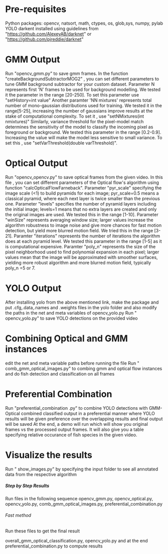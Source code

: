 # Pre-requisites
Python packages: opencv, natsort, math, ctypes, os, glob,sys, numpy, pylab
YOLO darkent installed using guidelines from "https://github.com/AlexeyAB/darknet" or "https://github.com/pjreddie/darknet"
 # GMM Output
Run "opencv_gmm.py" to save gmm frames.
In the function "createBackgroundSubtractorMOG2" , you can set different parameters to tune GMM background subtractor for your custom dataset.
Parameter N represents first 'N' frames to be used for background modelling.
We tested it the parameter in the range [20-250].
To set this parameter use "setHistory=int value" 
Another paramter 'NN mixtures' represents total number of mono-gaussian distributions used for training.
We tested it in the range[5-25], increasing the number of gaussians improve results at the stake of computational complexity.
To set it , use "setNMixtures(int nmixtures)"
Similarly, variance threshold for the pixel-model match determines the sensitivity of the model to classify the incoming pixel as foreground or background. We tested this parameter in the range [0.2-0.9]. Increasing the value will make the model less sensitive to small variance. To set this , use "setVarThreshold(double varThreshold)".


# Optical Output
Run "opencv_opencv.py" to save optical frames from the given video.
In this file , you can set different parameters of the Optical flow's algorithm using function "calcOpticalFlowFarneback".
Parameter "pyr_scale" specifying the image scale (<1) to build pyramids for each image; pyr_scale=0.5 means a classical pyramid, where each next layer is twice smaller than the previous one. 
Parameter "levels" 	specifies the number of pyramid layers including the initial image; levels=1 means that no extra layers are created and only the original images are used. We tested this in the range [1-10].
Parameter "winSize" represents averaging window size; larger values increase the algorithm robustness to image noise and give more chances for fast motion detection, but yield more blurred motion field. We tried this in the range [3-21].
Paramter "iterations" 	represents the number of iterations the algorithm does at each pyramid level. We tested this parameter in the range [1-5] as it is computational expensive.
Paramter "poly_n" represents the size of the pixel neighborhood used to find polynomial expansion in each pixel; larger values mean that the image will be approximated with smoother surfaces, yielding more robust algorithm and more blurred motion field, typically poly_n =5 or 7. 
# YOLO Output
After installing yolo from the above mentioned link, make the package and put .cfg,.data,.names and .weights files in the yolo folder and also modify the paths in the net and meta variables of opencv_yolo.py
Run " opencv_yolo.py" to save YOLO detections on the provided video
# Combining Optical and GMM instances
edit the net and meta variable paths before running the file
Run " comb_gmm_optical_images.py" to combing gmm and optical flow instances and do fish detection and classification on all frames
# Preferential Combination
Run "preferential_combination .py" to combine YOLO detections with GMM-Optical combined classified output in a preferential manner where YOLO results will be given preference over the overlapping results and final output will be saved
At the end, a demo will run which will show you original frames vs the processed output frames. It will also give you a table specifying relative occurance of fish species in the given video.
# Visualize the results
Run " show_images.py" by specifying the input folder to see all annotated data from the respective algorithm

##### Step by Step Results ###############
Run files in the following sequence
opencv_gmm.py, opencv_optical.py, opencv_yolo.py, comb_gmm_optical_images.py, preferential_combination.py

###### Fast method ##########
Run these files to get the final result

overall_gmm_optical_classification.py, opencv_yolo.py and at the end preferential_combination.py to compute results
